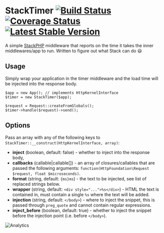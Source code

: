 # StackTimer [![Build Status](https://travis-ci.org/rmasters/stack-timer.png?branch=master)](https://travis-ci.org/rmasters/stack-timer) [![Coverage Status](https://coveralls.io/repos/rmasters/stack-timer/badge.png?branch=master)](https://coveralls.io/r/rmasters/stack-timer?branch=master) [![Latest Stable Version](https://poser.pugx.org/rmasters/stack-timer/v/stable.png)](https://packagist.org/packages/rmasters/stack-timer)

A simple [StackPHP][stackphp] middleware that reports on the time it takes the
inner middlewares/app to run. Written to figure out what Stack can do :smiley:

## Usage

Simply wrap your application in the timer middleware and the load time will be
injected into the response body.

    $app = new App(); // implements HttpKernelInterface
    $timer = new StackTimer($app);

    $request = Request::createFromGlobals();
    $timer->handle($request)->send();

## Options

Pass an array with any of the following keys to
`StackTimer::__construct(HttpKernelInterface, array)`:

-   **inject** (boolean, default: false) - whether to inject into the response
    body,
-   **callbacks** (callable|callable[]) - an array of closures/callables that
    are passed the following arguments:
    `function(HttpFoundation\Request $request, float $microseconds)`.
-   **format** (string, default: `{ms}ms`) - the text to be injected, see list of
    replaced strings below.
-   **wrapper** (string, default: `<div style="...">%s</div>`) - HTML the text
    is contained in, must contain a single `%s` where the text will be added.
-   **injection** (string, default: `</body>`) - where to inject the snippet,
    this is passed through `preg_quote` and cannot contain regular expressions.
-   **inject_before** (boolean, default: true) - whether to inject the snippet
    before the injection point (i.e. before `</body>`).

![Analytics](https://ga-beacon.appspot.com/UA-46903551-1/stack-timer/readme)

[stackphp]: http://stackphp.org/
